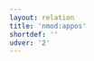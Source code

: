 ```yaml
---
layout: relation
title: 'nmod:appos'
shortdef: ''
udver: '2'
---
```

<!-- Interlanguage links updated Čt lis 12 09:43:31 CET 2020 -->
